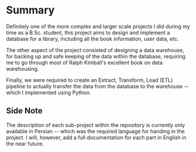# Summary
Definitely one of the more complex and larger scale projects I did
during my time as a B.Sc. student, this project aims to design and
implement a database for a library, including all the book information,
user data, etc.

The other aspect of the project consisted of designing a data warehouse, 
for backing up and safe keeping of the data within the database, requiring me
to go through most of Ralph Kimball's excellent book on data warehousing.

Finally, we were required to create an Extract, Transform, Load (ETL) pipeline
to actually transfer the data from the database to the warehouse -- which I
implemented using Python.

## Side Note
The description of each sub-project within the repository is currently
only available in Persian -- which was the required language for
handing in the project. I will, however, add a full documentation for
each part in English in the near future.
